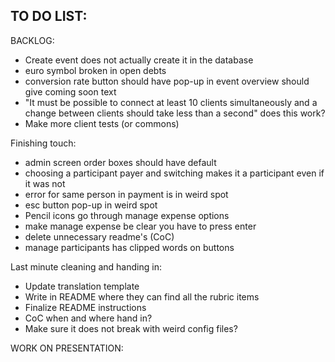 TO DO LIST:
----

BACKLOG:
- Create event does not actually create it in the database
- euro symbol broken in open debts
- conversion rate button should have pop-up in event overview should give coming soon text
- "It must be possible to connect at least 10 clients simultaneously and a change between clients should take less than a second" does this work?
- Make more client tests (or commons)

Finishing touch:
- admin screen order boxes should have default
- choosing a participant payer and switching makes it a participant even if it was not
- error for same person in payment is in weird spot
- esc button pop-up in weird spot
- Pencil icons go through manage expense options
- make manage expense be clear you have to press enter
- delete unnecessary readme's (CoC)
- manage participants has clipped words on buttons

Last minute cleaning and handing in:
- Update translation template
- Write in README where they can find all the rubric items
- Finalize README instructions
- CoC when and where hand in?
- Make sure it does not break with weird config files?

WORK ON PRESENTATION:
